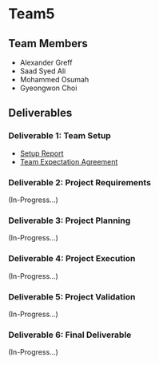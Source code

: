 # Team5

## Team Members
* Alexander Greff
* Saad Syed Ali
* Mohammed Osumah
* Gyeongwon Choi

## Deliverables

### Deliverable 1: Team Setup
* [Setup Report](team_setup/Team_Information.pdf)
* [Team Expectation Agreement](team_setup/Team_Expectation_Agreement.pdf)

### Deliverable 2: Project Requirements
(In-Progress...)

### Deliverable 3: Project Planning
(In-Progress...)

### Deliverable 4: Project Execution
(In-Progress...)

### Deliverable 5: Project Validation
(In-Progress...)

### Deliverable 6: Final Deliverable
(In-Progress...)
